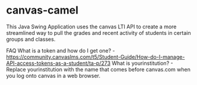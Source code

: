 # canvas-camel
This Java Swing Application uses the canvas LTI API to create a more streamlined way to pull the grades and recent activity of students in certain groups and classes.



FAQ
  What is a token and how do I get one? - https://community.canvaslms.com/t5/Student-Guide/How-do-I-manage-API-access-tokens-as-a-student/ta-p/273
  What is yourinstitution? - Replace yourinstitution with the name that comes before canvas.com when you log onto canvas in a web browser.
  
